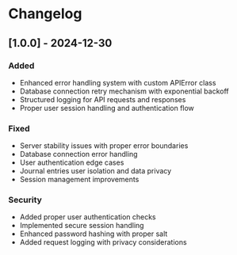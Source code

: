 # Changelog

## [1.0.0] - 2024-12-30

### Added
- Enhanced error handling system with custom APIError class
- Database connection retry mechanism with exponential backoff
- Structured logging for API requests and responses
- Proper user session handling and authentication flow

### Fixed 
- Server stability issues with proper error boundaries
- Database connection error handling
- User authentication edge cases
- Journal entries user isolation and data privacy
- Session management improvements

### Security
- Added proper user authentication checks
- Implemented secure session handling
- Enhanced password hashing with proper salt
- Added request logging with privacy considerations
